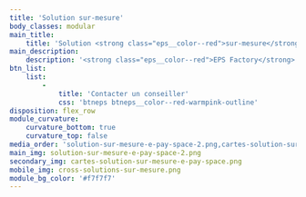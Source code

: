 ```yaml
---
title: 'Solution sur-mesure'
body_classes: modular
main_title:
    title: 'Solution <strong class="eps__color--red">sur-mesure</strong>'
main_description:
    description: '<strong class="eps__color--red">EPS Factory</strong> : Votre solution personnalisée et à votre image'
btn_list:
    list:
        -
            title: 'Contacter un conseiller'
            css: 'btneps btneps__color--red-warmpink-outline'
disposition: flex_row
module_curvature:
    curvature_bottom: true
    curvature_top: false
media_order: 'solution-sur-mesure-e-pay-space-2.png,cartes-solution-sur-mesure-e-pay-space.png,cross-solutions-sur-mesure.png'
main_img: solution-sur-mesure-e-pay-space-2.png
secondary_img: cartes-solution-sur-mesure-e-pay-space.png
mobile_img: cross-solutions-sur-mesure.png
module_bg_color: '#f7f7f7'
---
```


